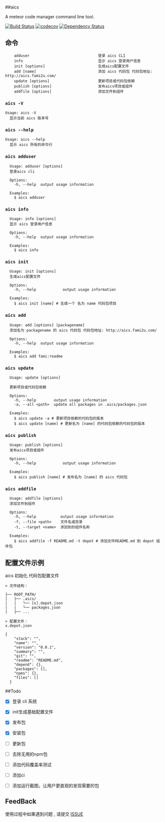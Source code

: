   
##aics

A meteor code manager command line tool.

[![Build Status](https://travis-ci.org/fami2u/aics.svg?branch=master)](https://travis-ci.org/fami2u/aics)
[![codecov](https://codecov.io/gh/fami2u/aics/branch/master/graph/badge.svg)](https://codecov.io/gh/fami2u/aics)
[![Dependency Status](https://dependencyci.com/github/fami2u/aics/badge)](https://dependencyci.com/github/fami2u/aics)
## 命令

```
    adduser                               登录 aics CLI
    info                                  显示 aics 登录用户信息
    init [options]                        生成aics配置文件
    add [name]                            添加 aics 代码包 代码包地址: http://aics.fami2u.com/
    update [options]                      更新项目或代码包依赖
    publish [options]                     发布aics项目或组件
    addfile [options]                     添加文件到组件
```

### `aics -V`

```
Usage: aics -V
  显示当前 aics 版本号
```

### `aics --help`

```
Usage: aics --help
  显示 aics 所有的命令行
```

### `aics adduser`

```
  Usage: adduser [options]
  登录aics cli

  Options:
    -h, --help  output usage information

  Examples:
    $ aics adduser
```

### `aics info`

```
  Usage: info [options]
  显示 aics 登录用户信息

  Options:
    -h, --help  output usage information

  Examples:
    $ aics info
```

### `aics init`

```
  Usage: init [options]
  生成aics配置文件

  Options:
    -h, --help            output usage information

  Examples:
    $ aics init [name] # 生成一个 名为 name 代码包项目 
```

### `aics add`

```
  Usage: add [options] [packagename]
  添加名为 packagename 的 aics 代码包 代码包地址: http://aics.fami2u.com/

  Options:
    -h, --help  output usage information

  Examples:
    $ aics add fami:readme
```

### `aics update`

```
  Usage: update [options]

  更新项目或代码包依赖

  Options:
    -h, --help        output usage information
    -a, --all <path>  update all packages in .aics/packages.json

  Examples:
    $ aics update -a # 更新项目依赖的代码包的版本
    $ aics update [name] # 更新名为 [name] 的代码包依赖的代码包的版本
```

### `aics publish`

```
  Usage: publish [options]
  发布aics项目或组件

  Options:
    -h, --help            output usage information

  Examples:
    $ aics publish [name] # 发布名为 [name] 的 aics 代码包
```

### `aics addfile` 

```
  Usage: addfile [options]
  添加文件到组件

  Options:
    -h, --help           output usage information
    -f, --file <path>    文件名或目录
    -t, --target <name>  添加到的组件名称

  Examples:
    $ aics addfile -f README.md -t depot # 添加文件README.md 到 depot 组件包
```

## 配置文件示例

aics 初始化 代码包配置文件

```
> 文件结构：

├── ROOT_PATH/
|   ├── .aics/
|   |   └── [x].depot.json
|   |   └── packages.json
|   ├── ...

> 配置文件：
x.depot.json

{
    "stack": "",
    "name": "",
    "version": "0.0.1",
    "summary": "",
    "git": "",
    "readme": "README.md",
    "depend": {},
    "packages": [],
    "npms": {},
    "files": []
  }
```
##Todo
- [x] 登录 cli 系统
- [x] init生成基础配置文件
- [x] 发布包
- [x] 安装包
- [ ] 更新包
- [ ] 去除无用的npm包
- [ ] 添加代码覆盖率测试
- [ ] 添加ci
- [ ] 添加运行截图，让用户更直观的发现需要的包


## FeedBack
使用过程中如果遇到问题 , 请提交 [ISSUE](https://github.com/fami2u/aics-docs/issues)


